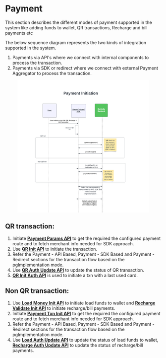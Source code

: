 # Payment

This section describes the different modes of payment supported in the system like adding funds to wallet, QR transactions, Recharge and bill payments etc

The below sequence diagram represents the two kinds of integration supported in the system.

1. Payments via API's where we connect with internal components to process the transaction.
2. Payments via SDK or redirect where we connect with external Payment Aggregator to process the transaction.

<figure><img src="../../../../.gitbook/assets/BankEzy Payment Flows-New - Payment Initiation (2).png" alt=""><figcaption></figcaption></figure>

## QR transaction:

1. Initiate [**Payment Params API**](api-specification/payment/version-2/payment-param-api.md) to get the required the configured payment route and to fetch merchant info needed for SDK approach.
2. Use [**QR Init API**](api-specification/qr-payment/version-1/qr-init-api.md) to initiate the transaction.
3. Refer the Payment - API Based, Payment - SDK Based and Payment - Redirect sections for the transaction flow based on the pgImplementation mode.
4. Use [**QR Auth Update API**](api-specification/qr-payment/version-1/qr-auth-api.md) to update the status of QR transaction.&#x20;
5. [**QR Init Auth API**](api-specification/qr-payment/version-1/qr-init-auth-api.md) is used to initiate a txn with a last used card.

## Non QR transaction:

1. Use[ **Load Money Init API**](../wallet/wallet-transactions/api-specification/version-2/load-unload-wallet/api-specification/load-money-initiation-api.md) to initiate load funds to wallet and [**Recharge Validate Init API**](../bill-payments/common-api/version-1/validation-init-api.md) to initiate recharge/bill payments.
2. Initiate [**Payment Txn Init API**](api-specification/payment/version-2/payment-initiation-api.md) to get the required the configured payment route and to fetch merchant info needed for SDK approach.
3. Refer the Payment - API Based, Payment - SDK Based and Payment - Redirect sections for the transaction flow based on the pgImplementation mode.
4. Use [**Load Auth Update API**](../wallet/wallet-transactions/api-specification/version-2/load-unload-wallet/api-specification/authentication-status-update-api.md) to update the status of load funds to wallet, [**Recharge Auth Update API**](../bill-payments/recharge/version-v1/recharge-request-api.md) to update the status of recharge/bill payments.
